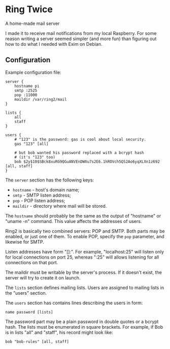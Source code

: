 # Ring Twice
A home-made mail server

I made it to receive mail notifications from my local Raspberry. For
some reason writing a server seemed simpler (and more fun) than
figuring out how to do what I needed with Exim on Debian.


## Configuration

Example configuration file:

	server {
		hostname pi
		smtp :2525
		pop :11000
		maildir /var/ring2/mail
	}

	lists {
		all
		staff
	}

	users {
		# "123" is the password: gas is cool about local security.
		gas "123" [all]

		# but bob wanted his password replaced with a bcrypt hash
		# (it's "123" too)
		bob $2y$10$SBck8xuRG9QGuANVEnDWXu7s2E6.1hROVch5QS2Ao6yqXLXn1z692 [all, staff]
	}

The `server` section has the following keys:

* `hostname` - host's domain name;
* `smtp` - SMTP listen address;
* `pop` - POP listen address;
* `maildir` - directory where mail will be stored.

The `hostname` should probably be the same as the output of "hostname"
or "uname -n" command. This value affects the addresses of users.

Ring2 is basically two combined servers: POP and SMTP. Both parts may
be enabled, or just one of them. To enable POP, specify the `pop`
parameter, and likewise for SMTP.

Listen addresses have form "[<addr>]:<port>". For example,
"localhost:25" will listen only for local connections on port 25,
whereas ":25" will allows listening for all connections on that port.

The maildir must be writable by the server's process. If it doesn't
exist, the server will try to create it on launch.

The `lists` section defines mailing lists. Users are assigned to mailing
lists in the "users" section.

The `users` section has contains lines describing the users in form:

	name password [lists]

The password part may be a plain password in double quotes or a bcrypt
hash. The lists must be enumerated in square brackets. For example, if
Bob is in lists "all" and "staff", his record might look like:

	bob "bob-rules" [all, staff]
